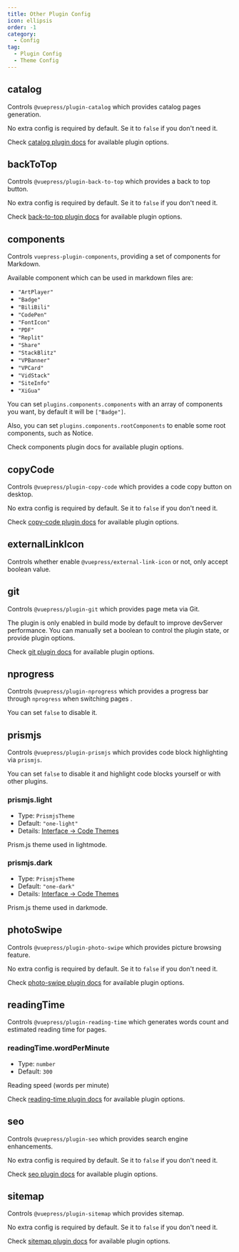 ```yaml
---
title: Other Plugin Config
icon: ellipsis
order: -1
category:
  - Config
tag:
  - Plugin Config
  - Theme Config
---
```


## catalog <Badge text="enabled by default" />

Controls `@vuepress/plugin-catalog` which provides catalog pages generation.

No extra config is required by default. Se it to `false` if you don't need it.

Check [catalog plugin docs][catalog-config] for available plugin options.

## backToTop <Badge text="enabled by default" />

Controls `@vuepress/plugin-back-to-top` which provides a back to top button.

No extra config is required by default. Se it to `false` if you don't need it.

Check [back-to-top plugin docs][back-to-top-config] for available plugin options.

## components

Controls `vuepress-plugin-components`, providing a set of components for Markdown.

Available component which can be used in markdown files are:

- `"ArtPlayer"`
- `"Badge"`
- `"BiliBili"`
- `"CodePen"`
- `"FontIcon"`
- `"PDF"`
- `"Replit"`
- `"Share"`
- `"StackBlitz"`
- `"VPBanner"`
- `"VPCard"`
- `"VidStack"`
- `"SiteInfo"`
- `"XiGua"`

You can set `plugins.components.components` with an array of components you want, by default it will be `["Badge"]`.

Also, you can set `plugins.components.rootComponents` to enable some root components, such as Notice.

Check <ProjectLink name="components" path="/config.html">components plugin docs</ProjectLink> for available plugin options.

## copyCode <Badge text="enabled by default" />

Controls `@vuepress/plugin-copy-code` which provides a code copy button on desktop.

No extra config is required by default. Se it to `false` if you don't need it.

Check [copy-code plugin docs][copy-code-config] for available plugin options.

## externalLinkIcon <Badge text="enabled by default" />

Controls whether enable `@vuepress/external-link-icon` or not, only accept boolean value.

## git <Badge text="enabled in production" />

Controls `@vuepress/plugin-git` which provides page meta via Git.

The plugin is only enabled in build mode by default to improve devServer performance. You can manually set a boolean to control the plugin state, or provide plugin options.

Check [git plugin docs][git-config] for available plugin options.

## nprogress <Badge text="enabled by default" />

Controls `@vuepress/plugin-nprogress` which provides a progress bar through `nprogress` when switching pages .

You can set `false` to disable it.

## prismjs <Badge text="enabled by default" />

Controls `@vuepress/plugin-prismjs` which provides code block highlighting via `prismjs`.

You can set `false` to disable it and highlight code blocks yourself or with other plugins.

### prismjs.light

- Type: `PrismjsTheme`
- Default: `"one-light"`
- Details: [Interface → Code Themes](../../guide/interface/code-theme.md)

Prism.js theme used in lightmode.

### prismjs.dark

- Type: `PrismjsTheme`
- Default: `"one-dark"`
- Details: [Interface → Code Themes](../../guide/interface/code-theme.md)

Prism.js theme used in darkmode.

## photoSwipe <Badge text="enabled by default" />

Controls `@vuepress/plugin-photo-swipe` which provides picture browsing feature.

No extra config is required by default. Se it to `false` if you don't need it.

Check [photo-swipe plugin docs][photo-swipe-config] for available plugin options.

## readingTime <Badge text="enabled by default" />

Controls `@vuepress/plugin-reading-time` which generates words count and estimated reading time for pages.

### readingTime.wordPerMinute

- Type: `number`
- Default: `300`

Reading speed (words per minute)

Check [reading-time plugin docs][reading-time-config] for available plugin options.

## seo <Badge text="enabled by default" />

Controls `@vuepress/plugin-seo` which provides search engine enhancements.

No extra config is required by default. Se it to `false` if you don't need it.

Check [seo plugin docs][seo-config] for available plugin options.

## sitemap <Badge text="enabled by default" />

Controls `@vuepress/plugin-sitemap` which provides sitemap.

No extra config is required by default. Se it to `false` if you don't need it.

Check [sitemap plugin docs][sitemap-config] for available plugin options.

[back-to-top-config]: https://ecosystem.vuejs.press/plugins/back-to-top.html#options
[catalog-config]: https://ecosystem.vuejs.press/plugins/catalog.html#options
[copy-code-config]: https://ecosystem.vuejs.press/plugins/copy-code.html#options
[git-config]: https://ecosystem.vuejs.press/plugins/git.html#options
[photo-swipe-config]: https://ecosystem.vuejs.press/plugins/photo-swipe.html#options
[reading-time-config]: https://ecosystem.vuejs.press/plugins/reading-time.html#options
[seo-config]: https://ecosystem.vuejs.press/plugins/sitemap/config.html
[sitemap-config]: https://ecosystem.vuejs.press/plugins/seo/config.html
